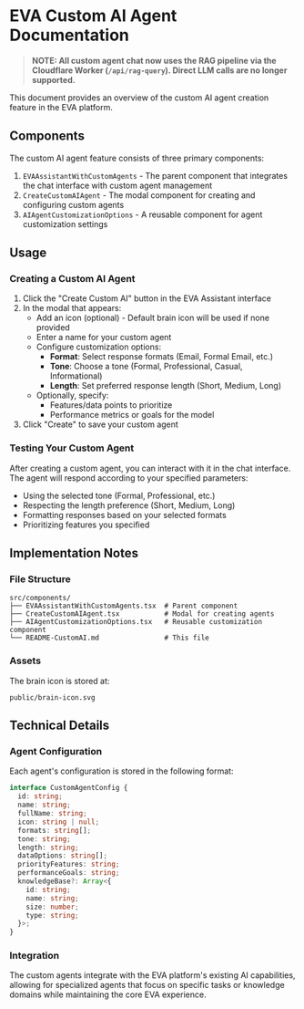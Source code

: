 # EVA Custom AI Agent Documentation

> **NOTE: All custom agent chat now uses the RAG pipeline via the Cloudflare Worker (`/api/rag-query`). Direct LLM calls are no longer supported.**

This document provides an overview of the custom AI agent creation feature in the EVA platform.

## Components

The custom AI agent feature consists of three primary components:

1. `EVAAssistantWithCustomAgents` - The parent component that integrates the chat interface with custom agent management
2. `CreateCustomAIAgent` - The modal component for creating and configuring custom agents
3. `AIAgentCustomizationOptions` - A reusable component for agent customization settings

## Usage

### Creating a Custom AI Agent

1. Click the "Create Custom AI" button in the EVA Assistant interface
2. In the modal that appears:
   - Add an icon (optional) - Default brain icon will be used if none provided
   - Enter a name for your custom agent
   - Configure customization options:
     - **Format**: Select response formats (Email, Formal Email, etc.)
     - **Tone**: Choose a tone (Formal, Professional, Casual, Informational)
     - **Length**: Set preferred response length (Short, Medium, Long)
   - Optionally, specify:
     - Features/data points to prioritize
     - Performance metrics or goals for the model
3. Click "Create" to save your custom agent

### Testing Your Custom Agent

After creating a custom agent, you can interact with it in the chat interface. The agent will respond according to your specified parameters:

- Using the selected tone (Formal, Professional, etc.)
- Respecting the length preference (Short, Medium, Long)
- Formatting responses based on your selected formats
- Prioritizing features you specified

## Implementation Notes

### File Structure

```
src/components/
├── EVAAssistantWithCustomAgents.tsx  # Parent component
├── CreateCustomAIAgent.tsx           # Modal for creating agents
├── AIAgentCustomizationOptions.tsx   # Reusable customization component
└── README-CustomAI.md                # This file
```

### Assets

The brain icon is stored at:

```
public/brain-icon.svg
```

## Technical Details

### Agent Configuration

Each agent's configuration is stored in the following format:

```typescript
interface CustomAgentConfig {
  id: string;
  name: string;
  fullName: string;
  icon: string | null;
  formats: string[];
  tone: string;
  length: string;
  dataOptions: string[];
  priorityFeatures: string;
  performanceGoals: string;
  knowledgeBase?: Array<{
    id: string;
    name: string;
    size: number;
    type: string;
  }>;
}
```

### Integration

The custom agents integrate with the EVA platform's existing AI capabilities, allowing for specialized agents that focus on specific tasks or knowledge domains while maintaining the core EVA experience.
